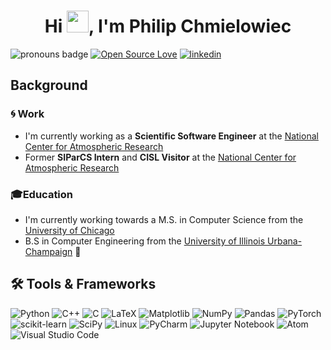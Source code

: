 <div align="center" width="50">
</div>
<h1 align="center">Hi <img src="https://media.giphy.com/media/hvRJCLFzcasrR4ia7z/giphy.gif" width="35">, I'm Philip Chmielowiec</h1>



![pronouns badge](https://img.shields.io/badge/pronouns-he%2Fhim-blueviolet)
[![Open Source Love](https://badges.frapsoft.com/os/v1/open-source.svg?v=103)](https://github.com/ellerbrock/open-source-badges/)
[![linkedin](https://img.shields.io/static/v1?label=&message=LinkedIn&color=0077B5&style=flat-square&logo=linkedin)](https://www.linkedin.com/in/philip-chmielowiec-9949961b6/)


## Background 
### :cyclone: Work
- I'm currently working as a **Scientific Software Engineer** at the [National Center for Atmospheric Research](https://github.com/NCAR)
- Former **SIParCS Intern** and **CISL Visitor** at the [National Center for Atmospheric Research](https://github.com/NCAR)

### 🎓Education
- I'm currently working towards a M.S. in Computer Science from the [University of Chicago](https://cs.uchicago.edu/)
- B.S in Computer Engineering from the [University of Illinois Urbana-Champaign](https://ece.illinois.edu/) :corn:




## 🛠️ Tools & Frameworks
![Python](https://img.shields.io/badge/python-3670A0?style=for-the-badge&logo=python&logoColor=ffdd54)
![C++](https://img.shields.io/badge/c++-%2300599C.svg?style=for-the-badge&logo=c%2B%2B&logoColor=white)
![C](https://img.shields.io/badge/c-%2300599C.svg?style=for-the-badge&logo=c&logoColor=white)
![LaTeX](https://img.shields.io/badge/latex-%23008080.svg?style=for-the-badge&logo=latex&logoColor=white)
![Matplotlib](https://img.shields.io/badge/Matplotlib-%23150458.svg?style=for-the-badge&logo=Matplotlib&logoColor=blue)
![NumPy](https://img.shields.io/badge/numpy-%23013243.svg?style=for-the-badge&logo=numpy&logoColor=white)
![Pandas](https://img.shields.io/badge/pandas-%23150458.svg?style=for-the-badge&logo=pandas&logoColor=white)
![PyTorch](https://img.shields.io/badge/PyTorch-%23EE4C2C.svg?style=for-the-badge&logo=PyTorch&logoColor=white)
![scikit-learn](https://img.shields.io/badge/scikit--learn-%23F7931E.svg?style=for-the-badge&logo=scikit-learn&logoColor=white)
![SciPy](https://img.shields.io/badge/SciPy-%230C55A5.svg?style=for-the-badge&logo=scipy&logoColor=%white)
![Linux](https://img.shields.io/badge/Linux-FCC624?style=for-the-badge&logo=linux&logoColor=black)
![PyCharm](https://img.shields.io/badge/pycharm-143?style=for-the-badge&logo=pycharm&logoColor=black&color=black&labelColor=green)
![Jupyter Notebook](https://img.shields.io/badge/jupyter-%23FA0F00.svg?style=for-the-badge&logo=jupyter&logoColor=white)
![Atom](https://img.shields.io/badge/Atom-%2366595C.svg?style=for-the-badge&logo=atom&logoColor=white)
![Visual Studio Code](https://img.shields.io/badge/Visual%20Studio%20Code-0078d7.svg?style=for-the-badge&logo=visual-studio-code&logoColor=white)
  



